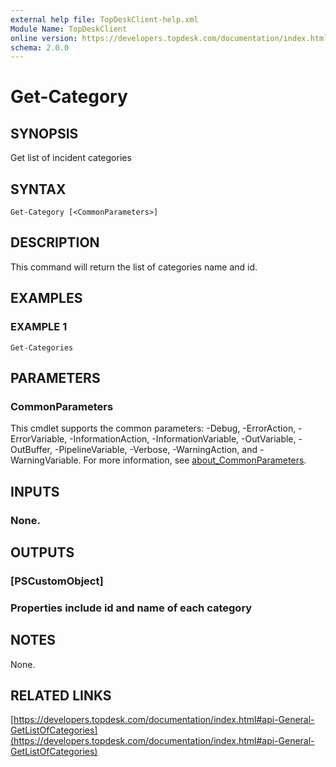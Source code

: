 ```yaml
---
external help file: TopDeskClient-help.xml
Module Name: TopDeskClient
online version: https://developers.topdesk.com/documentation/index.html#api-General-GetListOfCategories
schema: 2.0.0
---
```


# Get-Category

## SYNOPSIS
Get list of incident categories

## SYNTAX

```
Get-Category [<CommonParameters>]
```

## DESCRIPTION
This command will return the list of categories name and id.

## EXAMPLES

### EXAMPLE 1
```
Get-Categories
```

## PARAMETERS

### CommonParameters
This cmdlet supports the common parameters: -Debug, -ErrorAction, -ErrorVariable, -InformationAction, -InformationVariable, -OutVariable, -OutBuffer, -PipelineVariable, -Verbose, -WarningAction, and -WarningVariable. For more information, see [about_CommonParameters](http://go.microsoft.com/fwlink/?LinkID=113216).

## INPUTS

### None.
## OUTPUTS

### [PSCustomObject]
### Properties include id and name of each category
## NOTES
None.

## RELATED LINKS

[https://developers.topdesk.com/documentation/index.html#api-General-GetListOfCategories](https://developers.topdesk.com/documentation/index.html#api-General-GetListOfCategories)

